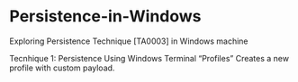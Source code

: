 # Persistence-in-Windows
Exploring Persistence Technique [TA0003] in Windows machine 

Tecnhique 1: Persistence Using Windows Terminal “Profiles”
Creates a new profile with custom payload.


